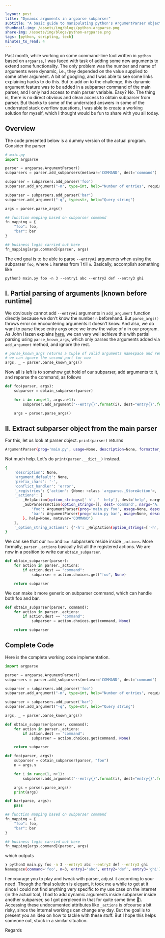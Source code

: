 ```yaml
---

layout: post
title: "Dynamic arguments in argparse subparser"
subtitle: "A basic guide to manipulating python's ArgumentParser object at your will"
thumbnail-img: /assets/img/blogs/python-argparse.png
share-img: /assets/img/blogs/python-argparse.png
tags: [python, scripting, tech]
minutes_to_read: 4
---
```


Past month, while working on some command-line tool written in `python` based on `argparse`, I was faced with task of adding some new arguments to extend some functionality. The only problem was the number and name of arguments were dynamic, i.e., they depended on the value supplied to some other argument. A bit of googling, and I was able to see some links explaining hacks to do this. But to add on to the challenge, this dynamic argument feature was to be added in a subparser command of the main parser, and I only had access to main parser variable. Easy? No. <span class="mark">The thing is, there is no direct obvious and clean access to obtain subparser from parser.</span> But thanks to some of the underrated answers in some of the underrated stack overflow questions, I was able to create a working solution for myself, which I thought would be fun to share with you all today.

## Overview

The code presented below is a dummy version of the actual program. Consider the parser
```python
# main.py
import argparse

parser = argparse.ArgumentParser()
subparsers = parser.add_subparsers(metavar='COMMAND', dest='command')

subparser = subparsers.add_parser('foo')
subparser.add_argument("-n", type=int, help="Number of entries", required=True)

subparser = subparsers.add_parser('bar')
subparser.add_argument("-q", type=str, help="Query string")

args = parser.parse_args()

## function mapping based on subparser command
fn_mapping = {
    "foo": foo,
    "bar": bar
}

## business logic carried out here
fn_mapping[args.command](parser, args) 
```

The end goal is to be able to parse `--entry#i` arguments when using the subparser `foo`, where `i` iterates from 1 till `n`. Basically, accomplish something like

```
python3 main.py foo -n 3 --entry1 abc --entry2 def --entry3 ghi
```

## I. Partial parsing of arguments [known before runtime]

We obviously cannot add `--entry#i` arguments in `add_argument` function directly because we don't know the number `n` beforehand. But `parse_args()` throws error on encountering arguments it doesn't know. And also, we do want to parse these entry args once we know the value of `n` in our program.  <span class="mark">As John Hazen explains [here](https://stackoverflow.com/questions/25317795/dynamic-arguments-for-pythons-argparse#25320537), we can very well achieve this with partial parsing using `parse_known_args`, which only parses the arguments added via `add_argument` method, and ignore the rest.</span>

```python
# parse_known_args returns a tuple of valid arguments namespace and remaining args
# we can ignore the second part for now
args, _ = parser.parse_known_args()
```

Now all is left is to somehow get hold of our subparser, add arguments to it, and reparse the command, as follows

```python
def foo(parser, args):
    subparser = obtain_subparser(parser)

    for i in range(1, args.n+1):
        subparser.add_argument("--entry{}".format(i), dest="entry{}".format(i))

    args = parser.parse_args()
```

## II. Extract subparser object from the main parser

For this, let us look at parser object. `print(parser)` returns

```bash
ArgumentParser(prog='main.py', usage=None, description=None, formatter_class=<class 'argparse.HelpFormatter'>, conflict_handler='error', add_help=True)
```

Not much help. Let's do `print(parser.__dict__)` instead.

```bash
{
    'description': None,
    'argument_default': None,
    'prefix_chars': '-',
    'conflict_handler': 'error',
    '_registries': {'action': {None: <class 'argparse._StoreAction'>, 'store': <class 'argparse._StoreAction'>, 'store_const': <class 'argparse._StoreConstAction'>, 'store_true': <class 'argparse._StoreTrueAction'>, 'store_false': <class 'argparse._StoreFalseAction'>, 'append': <class 'argparse._AppendAction'>, 'append_const': <class 'argparse._AppendConstAction'>, 'count': <class 'argparse._CountAction'>, 'help': <class 'argparse._HelpAction'>, 'version': <class 'argparse._VersionAction'>, 'parsers': <class 'argparse._SubParsersAction'>, 'extend': <class 'argparse._ExtendAction'>}, 'type': {None: <function ArgumentParser.__init__.<locals>.identity at 0x100cb01f0>}}, 
    '_actions': [
        _HelpAction(option_strings=['-h', '--help'], dest='help', nargs=0, const=None, default='==SUPPRESS==', type=None, choices=None, help='show this help message and exit', metavar=None),
        _SubParsersAction(option_strings=[], dest='command', nargs='A...', const=None, default=None, type=None, choices={
            'foo': ArgumentParser(prog='main.py foo', usage=None, description=None, formatter_class=<class 'argparse.HelpFormatter'>, conflict_handler='error', add_help=True), 
            'bar': ArgumentParser(prog='main.py bar', usage=None, description=None, formatter_class=<class 'argparse.HelpFormatter'>, conflict_handler='error', add_help=True)
        }, help=None, metavar='COMMAND')
    ], 
    '_option_string_actions': {'-h': _HelpAction(option_strings=['-h', '--help'], dest='help', nargs=0, const=None, default='==SUPPRESS==', type=None, choices=None, help='show this help message and exit', metavar=None), '--help': _HelpAction(option_strings=['-h', '--help'], dest='help', nargs=0, const=None, default='==SUPPRESS==', type=None, choices=None, help='show this help message and exit', metavar=None)}, '_action_groups': [<argparse._ArgumentGroup object at 0x100d588e0>, <argparse._ArgumentGroup object at 0x100d580d0>], '_mutually_exclusive_groups': [], '_defaults': {}, '_negative_number_matcher': re.compile('^-\\d+$|^-\\d*\\.\\d+$'), '_has_negative_number_optionals': [], 'prog': 'main.py', 'usage': None, 'epilog': None, 'formatter_class': <class 'argparse.HelpFormatter'>, 'fromfile_prefix_chars': None, 'add_help': True, 'allow_abbrev': True, 'exit_on_error': True, '_positionals': <argparse._ArgumentGroup object at 0x100d588e0>, '_optionals': <argparse._ArgumentGroup object at 0x100d580d0>, '_subparsers': <argparse._ArgumentGroup object at 0x100d588e0>
}
```

<span class="mark">We can see that our `foo` and `bar` subparsers reside inside `_actions`.</span> More formally, `parser._actions` basically list all the registered actions. We are now in a position to write our `obtain_subparser`.

```python
def obtain_subparser(parser):
    for action in parser._actions:
        if action.dest == "command":
            subparser = action.choices.get("foo", None)

    return subparser
```

We can make it more generic on subparser command, which can handle both foo and bar.

```python
def obtain_subparser(parser, command):
    for action in parser._actions:
        if action.dest == "command":
            subparser = action.choices.get(command, None)

    return subparser
```

## Complete Code
Here is the complete working code implementation.

```python
import argparse

parser = argparse.ArgumentParser()
subparsers = parser.add_subparsers(metavar='COMMAND', dest='command')

subparser = subparsers.add_parser('foo')
subparser.add_argument("-n", type=int, help="Number of entries", required=True)

subparser = subparsers.add_parser('bar')
subparser.add_argument("-q", type=str, help="Query string")

args, _ = parser.parse_known_args()

def obtain_subparser(parser, command):
    for action in parser._actions:
        if action.dest == "command":
            subparser = action.choices.get(command, None)

    return subparser

def foo(parser, args):
    subparser = obtain_subparser(parser, "foo")
    n = args.n

    for i in range(1, n+1):
        subparser.add_argument("--entry{}".format(i), dest="entry{}".format(i))

    args = parser.parse_args()
    print(args)

def bar(parse, args):
    pass

## function mapping based on subparser command
fn_mapping = {
    "foo": foo,
    "bar": bar
}

## business logic carried out here
fn_mapping[args.command](parser, args) 
```

which outputs

```bash
❯ python3 main.py foo -n 3 --entry1 abc --entry2 def --entry3 ghi
Namespace(command='foo', n=3, entry1='abc', entry2='def', entry3='ghi')
```

I encourage you to play and tweak with parser, adjust it according to your need. Though the final solution is elegant, it took me a while to get at it since I could not find anything very specific to my use case on the internet (in the actual tool, I had to add dynamic arguments inside subparser inside another subparser, so I got perplexed in that for quite some time 🫠). Accessing these undocumented attributes like `_actions` is ofcourse a bit risky, since the internal workings can change any day. But the goal is to present you an idea on how to tackle with these stuff. But I hope this helps someone out, stuck in a similar situation.

Regards
